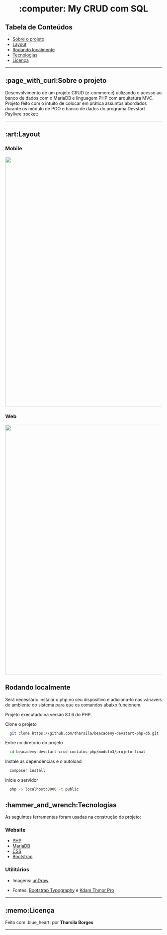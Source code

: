 <h1 align="center">:computer: My CRUD com SQL</h1>
 
 <h2>Tabela de Conteúdos</h2>
  <ul>
   <li><a href="#sobre-o-projeto">Sobre o projeto</a></li>
   <li><a href="#layout">Layout</a></li>
   <li><a href="#rodando-localmente">Rodando localmente</a></li>
   <li><a href="#tecnologias">Tecnologias</a></li>
   <li><a href="#licença">Licença</a></li>
  </ul>
  
<hr>
 
<h2 id="sobre-o-projeto"> :page_with_curl:Sobre o projeto</h2>
<p>Desenvolvimento de um projeto CRUD (e-commerce) utilizando o acesso ao banco de dados com o MariaDB e linguagem PHP com arquitetura MVC. Projeto feito com o intuito de colocar em prática assuntos abordados durante os módulo de POO e banco de dados do programa Devstart Paylivre :rocket:<p>
<hr>
 
 <h2 id="layout">:art:Layout</h2>
 <h3>Mobile</h3>
 
<div align="center">
  <img align="center" src ="https://user-images.githubusercontent.com/89864249/174417054-659669f8-c816-4c33-a727-2078d4ac840c.gif" width="800px"/>
</div>
 
 <h3>Web</h3>
 
<div align="center">
  <img align="center" src ="https://user-images.githubusercontent.com/89864249/174417063-a23d0023-7954-45a7-a676-cc7355bd85b6.gif" width="800px"/>
</div>


<h2 id="rodando-localmente">Rodando localmente</h2>
<p>Será necessário instalar o php no seu dispositivo e adiciona-lo nas váriaveis de ambiente do sistema para que os comandos abaixo funcionem.</p>
<p>Projeto executado na versão 8.1.6 do PHP.</p>

Clone o projeto

```bash
  git clone https://github.com/tharsila/beacademy-devstart-php-db.git
```

Entre no diretório do projeto

```bash
  cd beacademy-devstart-crud-contatos-php/modulo3/projeto-final
```

Instale as dependências e o autoload

```bash
  composer install
```

Inicie o servidor

```bash
  php -S localhost:8000 -t public
```

<h2 id="tecnologias">:hammer_and_wrench:Tecnologias</h2>
<p>As seguintes ferramentas foram usadas na construção do projeto:</p>
 
<h3>Website</h3>
<ul>
 <li><a href="https://www.php.net/">PHP</a></li>
 <li><a href="https://mariadb.org/">MariaDB</a></li>
 <li><a href="https://developer.mozilla.org/pt-BR/docs/Web/CSS">CSS</a></li>
 <li><a href="https://getbootstrap.com/">Bootstrap</a></li>
</ul>
 
<h3>Utilitários</h3>
<ul>
 <li><p>Imagens: <a href="https://undraw.co/">unDraw</a>
 <li><p>Fontes: <a href="https://getbootstrap.com/docs/4.0/content/typography/">Bootstrap Typography</a> e <a href="https://fonts.google.com/specimen/Kdam+Thmor+Pro">Kdam Thmor Pro</a></p></li>
</ul>

<hr>
 
<h2 id="licença">:memo:Licença</h2>
<p> Feito com :blue_heart: por <strong>Tharsila Borges</strong></p>

<hr>
